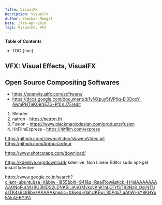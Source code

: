 ```yaml
---
Title: VisualFX
Decription: VisualFX
Author: Bhaskar Mangal
Date: 17th-Apr-2018
Tags: VisualFX, VFX
---
```


**Table of Contents**
* TOC
{:toc}


## VFX: Visual Effects, VisualFX

## Open Source Compositing Softwares
- https://openvisualfx.com/software/
- https://docs.google.com/document/d/1yNXpuy5tVP0q-El0DqoY-AwmPHT6K09NEZG-Pf0KJ7E/edit


1. Blender
2. natron - https://natron.fr/
3. Fusion - https://www.blackmagicdesign.com/products/fusion
4. HitFilmExpress - https://hitfilm.com/express

https://github.com/slowmoVideo/slowmoVideo.git
https://github.com/Ardour/ardour

https://www.shotcutapp.com/download/

https://kdenlive.org/download/
kdenlive: Non Linear Editor
sudo apt-get install kdenlive

https://www.google.co.in/search?client=ubuntu&sa=X&biw=1855&bih=941&q=RealFlow&stick=H4sIAAAAAAAAAONgFuLWz9U3MDS2LDNKSlLiAnGMykoyKnK1hLOTrfST83Nz8_OsijNTUssTK4sBc8BbvzAAAAA&npsic=0&ved=0ahUKEwi_85Pdx7_aAhWHsY8KHYuFAloQ-BYIPA